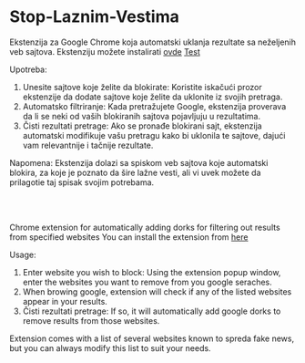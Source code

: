 # Stop-Laznim-Vestima

Ekstenzija za Google Chrome koja automatski uklanja rezultate sa neželjenih veb sajtova.
Ekstenziju možete instalirati [ovde](https://chromewebstore.google.com/detail/stop-la%C5%BEnim-vestima/mhbjpjoamneehbldleijndgggibaabka)
<a href="https://chromewebstore.google.com/detail/stop-la%C5%BEnim-vestima/mhbjpjoamneehbldleijndgggibaabka" target="_blank">Test</a>

Upotreba:
1. Unesite sajtove koje želite da blokirate: Koristite iskačući prozor ekstenzije da dodate sajtove koje želite da uklonite iz svojih pretraga.
2. Automatsko filtriranje: Kada pretražujete Google, ekstenzija proverava da li se neki od vaših blokiranih sajtova pojavljuju u rezultatima.
3. Čisti rezultati pretrage: Ako se pronađe blokirani sajt, ekstenzija automatski modifikuje vašu pretragu kako bi uklonila te sajtove, dajući vam relevantnije i tačnije rezultate.

Napomena: Ekstenzija dolazi sa spiskom veb sajtova koje automatski blokira, za koje je poznato da šire lažne vesti, ali vi uvek možete da prilagotie taj spisak svojim potrebama.

<br>
<br>

Chrome extension for automatically adding dorks for filtering out results from specified websites
You can install the extension from [here](https://chromewebstore.google.com/detail/stop-la%C5%BEnim-vestima/mhbjpjoamneehbldleijndgggibaabka)

Usage:
1. Enter website you wish to block: Using the extension popup window, enter the websites you want to remove from you google seraches.
2. When browing google, extension will check if any of the listed websites appear in your results.
3. Čisti rezultati pretrage: If so, it will automatically add google dorks to remove results from those websites.

Extension comes with a list of several websites known to spreda fake news, but you can always modify this list to suit your needs.
